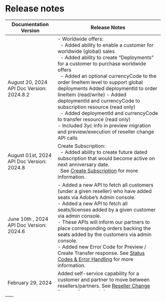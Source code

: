 # Release notes

| Documentation Version                            | Release Notes                                                                                                                                                                                                                                                                                                                                                                                                                                                                                                                                                                                                                         |
|--------------------------------------------------|---------------------------------------------------------------------------------------------------------------------------------------------------------------------------------------------------------------------------------------------------------------------------------------------------------------------------------------------------------------------------------------------------------------------------------------------------------------------------------------------------------------------------------------------------------------------------------------------------------------------------------------|
| August 20, 2024 <br /> API Doc Version: 2024.8.2 | - Worldwide offers: <br /> &nbsp; - Added ability to enable a customer for worldwide (global) sales <br />  &nbsp; - Added ability to create “Deployments” for a customer to purchase worldwide offers <br />&nbsp; - Added an optional currencyCode to the order lineItem level to  support global deployments  Added deploymentId to order lineItem (read/write) -  Added deploymentId and currencyCode to subscription resource (read only) <br />&nbsp; - Added deploymentId and currencyCode to transfer resource (read only) <br /> - Included 3yc info in preview migration and preview/execution of reseller change API calls |
| August 01st, 2024    API Doc Version: 2024.8     | Create Subscription: <br /> &nbsp; - Added ability to create future dated subscription that would become active on next anniversary date. <br /> &nbsp; See [Create Subscription](../subscription_management/index.md) for more information. <br />                                                                                                                                                                                                                                                                                                                                                                                   |
| June 10th , 2024    API Doc Version: 2024.6      | - Added a new API to fetch all customers (under a given reseller) who have added seats via Adobe’s Admin console. <br /> - Added a new API to fetch all seats/licenses added by a given customer via admin console.  <br /> - These APIs will inform our partners to place corresponding orders backing the seats added by the customers via admin console. <br /> - Added new Error Code for Preview / Create Transfer response.  See [Status Codes & Error Handling](../references/error_handling.md) for more information.                                                                                                         |
| February 29, 2024                                | Added self-service capability for a customer and partner to move between resellers/partners. See [Reseller Change Process](../reseller_change/index.md) for more information                                                                                                                                                                                                                                                                                                                                                                                                                                                          |
